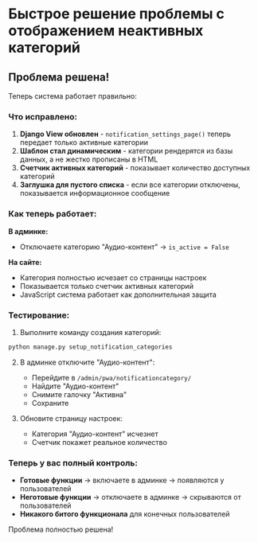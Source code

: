 # Быстрое решение проблемы с отображением неактивных категорий

## Проблема решена!

Теперь система работает правильно:

### Что исправлено:

1. **Django View обновлен** - `notification_settings_page()` теперь передает только активные категории
2. **Шаблон стал динамическим** - категории рендерятся из базы данных, а не жестко прописаны в HTML  
3. **Счетчик активных категорий** - показывает количество доступных категорий
4. **Заглушка для пустого списка** - если все категории отключены, показывается информационное сообщение

### Как теперь работает:

**В админке:**
- Отключаете категорию "Аудио-контент" → `is_active = False`

**На сайте:**
- Категория полностью исчезает со страницы настроек
- Показывается только счетчик активных категорий
- JavaScript система работает как дополнительная защита

### Тестирование:

1. Выполните команду создания категорий:
```bash
python manage.py setup_notification_categories
```

2. В админке отключите "Аудио-контент":
   - Перейдите в `/admin/pwa/notificationcategory/`
   - Найдите "Аудио-контент"
   - Снимите галочку "Активна"
   - Сохраните

3. Обновите страницу настроек:
   - Категория "Аудио-контент" исчезнет
   - Счетчик покажет реальное количество

### Теперь у вас полный контроль:
- **Готовые функции** → включаете в админке → появляются у пользователей
- **Неготовые функции** → отключаете в админке → скрываются от пользователей  
- **Никакого битого функционала** для конечных пользователей

Проблема полностью решена!
